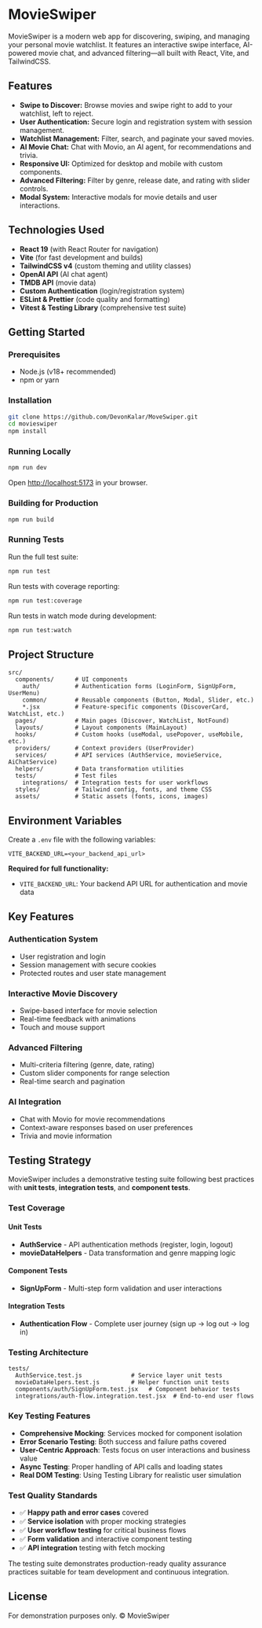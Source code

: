 # MovieSwiper

MovieSwiper is a modern web app for discovering, swiping, and managing your personal movie watchlist. It features an interactive swipe interface, AI-powered movie chat, and advanced filtering—all built with React, Vite, and TailwindCSS.

## Features

- **Swipe to Discover:** Browse movies and swipe right to add to your watchlist, left to reject.
- **User Authentication:** Secure login and registration system with session management.
- **Watchlist Management:** Filter, search, and paginate your saved movies.
- **AI Movie Chat:** Chat with Movio, an AI agent, for recommendations and trivia.
- **Responsive UI:** Optimized for desktop and mobile with custom components.
- **Advanced Filtering:** Filter by genre, release date, and rating with slider controls.
- **Modal System:** Interactive modals for movie details and user interactions.

## Technologies Used

- **React 19** (with React Router for navigation)
- **Vite** (for fast development and builds)
- **TailwindCSS v4** (custom theming and utility classes)
- **OpenAI API** (AI chat agent)
- **TMDB API** (movie data)
- **Custom Authentication** (login/registration system)
- **ESLint & Prettier** (code quality and formatting)
- **Vitest & Testing Library** (comprehensive test suite)

## Getting Started

### Prerequisites

- Node.js (v18+ recommended)
- npm or yarn

### Installation

```sh
git clone https://github.com/DevonKalar/MoveSwiper.git
cd movieswiper
npm install
```

### Running Locally

```sh
npm run dev
```

Open [http://localhost:5173](http://localhost:5173) in your browser.

### Building for Production

```sh
npm run build
```

### Running Tests

Run the full test suite:
```sh
npm run test
```

Run tests with coverage reporting:
```sh
npm run test:coverage
```

Run tests in watch mode during development:
```sh
npm run test:watch
```

## Project Structure

```
src/
  components/      # UI components
    auth/          # Authentication forms (LoginForm, SignUpForm, UserMenu)
    common/        # Reusable components (Button, Modal, Slider, etc.)
    *.jsx          # Feature-specific components (DiscoverCard, WatchList, etc.)
  pages/           # Main pages (Discover, WatchList, NotFound)
  layouts/         # Layout components (MainLayout)
  hooks/           # Custom hooks (useModal, usePopover, useMobile, etc.)
  providers/       # Context providers (UserProvider)
  services/        # API services (AuthService, movieService, AiChatService)
  helpers/         # Data transformation utilities
  tests/           # Test files
    integrations/  # Integration tests for user workflows
  styles/          # Tailwind config, fonts, and theme CSS
  assets/          # Static assets (fonts, icons, images)
```

## Environment Variables

Create a `.env` file with the following variables:

```
VITE_BACKEND_URL=<your_backend_api_url>
```

**Required for full functionality:**
- `VITE_BACKEND_URL`: Your backend API URL for authentication and movie data

## Key Features

### Authentication System
- User registration and login
- Session management with secure cookies
- Protected routes and user state management

### Interactive Movie Discovery
- Swipe-based interface for movie selection
- Real-time feedback with animations
- Touch and mouse support

### Advanced Filtering
- Multi-criteria filtering (genre, date, rating)
- Custom slider components for range selection
- Real-time search and pagination

### AI Integration
- Chat with Movio for movie recommendations
- Context-aware responses based on user preferences
- Trivia and movie information

## Testing Strategy

MovieSwiper includes a demonstrative testing suite following best practices with **unit tests**, **integration tests**, and **component tests**.

### Test Coverage

#### **Unit Tests**
- **AuthService** - API authentication methods (register, login, logout)
- **movieDataHelpers** - Data transformation and genre mapping logic

#### **Component Tests**  
- **SignUpForm** - Multi-step form validation and user interactions

#### **Integration Tests**
- **Authentication Flow** - Complete user journey (sign up → log out → log in)

### Testing Architecture

```
tests/
  AuthService.test.js              # Service layer unit tests
  movieDataHelpers.test.js         # Helper function unit tests
  components/auth/SignUpForm.test.jsx   # Component behavior tests
  integrations/auth-flow.integration.test.jsx  # End-to-end user flows
```

### Key Testing Features

- **Comprehensive Mocking**: Services mocked for component isolation
- **Error Scenario Testing**: Both success and failure paths covered
- **User-Centric Approach**: Tests focus on user interactions and business value  
- **Async Testing**: Proper handling of API calls and loading states
- **Real DOM Testing**: Using Testing Library for realistic user simulation

### Test Quality Standards

- ✅ **Happy path and error cases** covered
- ✅ **Service isolation** with proper mocking strategies  
- ✅ **User workflow testing** for critical business flows
- ✅ **Form validation** and interactive component testing
- ✅ **API integration** testing with fetch mocking

The testing suite demonstrates production-ready quality assurance practices suitable for team development and continuous integration.

## License

For demonstration purposes only. © MovieSwiper
